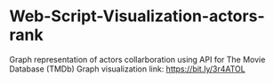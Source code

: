 # Web-Script-Visualization-actors-rank
Graph representation of actors collarboration using API for The Movie Database (TMDb)
Graph visualization link: https://bit.ly/3r4ATOL
